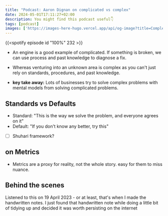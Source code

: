 ```yaml
---
title: "Podcast: Aaron Dignan on complicated vs complex"
date: 2024-05-01T17:11:27+02:00
description: You might find this podcast useful👇
tags: [podcast]
images: ['https://images-here-hugo.vercel.app/api/og-image?title=Complex+vs+Complicated']
---
```


{{<spotify episode id "100%" 232 >}}

- An engine is a good example of complicated.
If something is broken, we can use process and past 
knowledge to diagnose a fix.

- Whereas venturing into an unknown area is complex 
as you can't just rely on standards, procedures, and 
past knowledge.

- **key take away:** Lots of businesses try to solve
complex problems with mental models from solving 
complicated problems.


## Standards vs Defaults
- Standard: "This is the way we solve the problem, and everyone agrees on it"
- Default: "If you don't know any better, try this"
- [ ] Shuhari framework?

## on Metrics

- Metrics are a proxy for reality, not the whole story.
easy for them to miss nuance.

## Behind the scenes
Listened to this on 19 April 2023 - or at least, that's when I made the handwritten notes.
I just found that handwritten note while doing a little bit of tidying up and decided it was worth persisting on the internet


